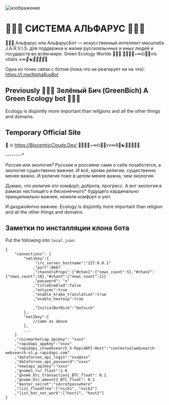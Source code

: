 ![изображение](https://user-images.githubusercontent.com/19966907/134795709-8dd73610-9f17-42df-a250-26ca205f174e.png)

# 💚👾💚 СИСТЕМА АЛЬФАРУС 💚👾💚

💚👾💚 Альфарус или АльфарусБот — искусственный интеллект масштаба J.A.R.V.I.S. для поддержки и жизни русскоязычных и иных людей и государств во всём мире. Green Ecology Worlds 💚👾💚 🐸🌈🧚🐁+∞¤💎💚vis vitalis ±∞*👾☯🌌💚💞🧙*💚

Одна из точек связи с ботом (пока что не реагирует ни на что): https://t.me/AlphaRusBot

## Previously 💚👾💚 Зелёный Бич (GreenBich) A Green Ecology bot 💚👾💚

Ecology is disjointly more important than religions and all the other things and domains.

## Temporary Official Site

💚 ⊙ https://BiocentricClouds.Dev/ 🐸🌈🧚🐁+∞¤💎💚vv∞8👾☯🌌💚💞🧙💚

--------*

Россия или экология? Русские и россияне сами о себе позаботятся, а экология существенно важнее. И всё, кроме религии, существенно менее важно. И религия тоже в целом менее важна, чем экология.

Думаю, что религия это комфорт, доброта, прогресс. А вот экология в рамках настоящего и бесконечного* будущего кардинально принципиально важнее, нежели комфорт и уют.

И дизджойнтно важнее. Ecology is disjointly more important than religion and all the other things and domains.

## Заметки по инсталляции клона бота

Put the following into `local.json`:
```
{
    "connections": {
        "net1key":{
             "irc_server_hostname":"127.0.0.1"
            ,"port":6667
            ,"channelsProps":{"#chan1":{"news_count":5},"#chan2":{"news_count":10},"#chan3":{"news_count":1}}
            ,"password": "x"
            ,"titleEnabled":false
            ,"onlycmc":true
            ,"enable_krako_translation":true
            ,"enable_hextoip":true
            
            ,"InitialBotNick":"botnick"
        },
        "net2key":{
            //same as above
        },
        ...
    }
    ,"coinmarketcap_apikey": "xxxx"
    ,"rapidapi_appkey":"xxxx"
    ,"rapidapi_ctxwebsearch_X-RapidAPI-Host":"contextualwebsearch-websearch-v1.p.rapidapi.com"
    ,"dataforseo_api_login":"xxx@xxx"
    ,"dataforseo_api_password":"xxxx"
    ,"newsapi_apikey":"xxxx"
    ,"gnome1_rur_float":1.0
    ,"gnome_btc_transaction1_BTC_float": 0.1
    ,"gnome_btc_amount2_BTC_float": 0.1
    ,"master_secret":"secretpasswhere"
    ,"list_floodfree":["nick1", "nick2"]
    ,"list_bot_not_work":["host1", "host2"]
}
    
```

